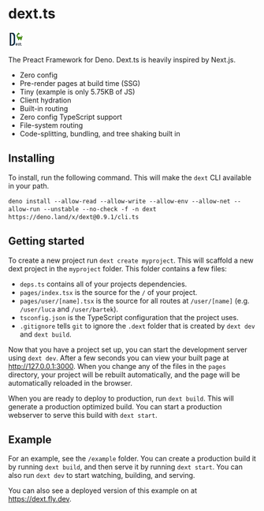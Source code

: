 # dext.ts

![logo](example/public/logo.png)

The Preact Framework for Deno. Dext.ts is heavily inspired by Next.js.

- Zero config
- Pre-render pages at build time (SSG)
- Tiny (example is only 5.75KB of JS)
- Client hydration
- Built-in routing
- Zero config TypeScript support
- File-system routing
- Code-splitting, bundling, and tree shaking built in

## Installing

To install, run the following command. This will make the `dext` CLI available in your path.

```
deno install --allow-read --allow-write --allow-env --allow-net --allow-run --unstable --no-check -f -n dext https://deno.land/x/dext@0.9.1/cli.ts
```

## Getting started

To create a new project run `dext create myproject`. This will scaffold a new dext project in the
`myproject` folder. This folder contains a few files:

- `deps.ts` contains all of your projects dependencies.
- `pages/index.tsx` is the source for the `/` of your project.
- `pages/user/[name].tsx` is the source for all routes at `/user/[name]` (e.g. `/user/luca` and `/user/bartek`).
- `tsconfig.json` is the TypeScript configuration that the project uses.
- `.gitignore` tells `git` to ignore the `.dext` folder that is created by `dext dev` and `dext build`.

Now that you have a project set up, you can start the development server using `dext dev`.
After a few seconds you can view your built page at http://127.0.0.1:3000. When you change
any of the files in the `pages` directory, your project will be rebuilt automatically, and
the page will be automatically reloaded in the browser.

When you are ready to deploy to production, run `dext build`. This will generate a production
optimized build. You can start a production webserver to serve this build with `dext start`.

## Example

For an example, see the `/example` folder. You can create a production build it by running
`dext build`, and then serve it by running `dext start`. You can also run `dext dev` to
start watching, building, and serving.

You can also see a deployed version of this example on at https://dext.fly.dev.

